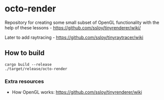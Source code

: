 # octo-render
Repository for creating some small subset of OpenGL functionality with the help of these lessons - https://github.com/ssloy/tinyrenderer/wiki/

Later to add raytracing - https://github.com/ssloy/tinyraytracer/wiki

## How to build

    cargo build --release
    ./target/release/octo-render

### Extra resources

- How OpenGL works: https://github.com/ssloy/tinyrenderer/wiki
